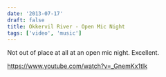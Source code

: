 ```yaml
---
date: '2013-07-17'
draft: false
title: Okkervil River - Open Mic Night
tags: ['video', 'music']
---
```


Not out of place at all at an open mic night. Excellent.<!-- excerpt -->

<https://www.youtube.com/watch?v=_GnemKx1tlk>
